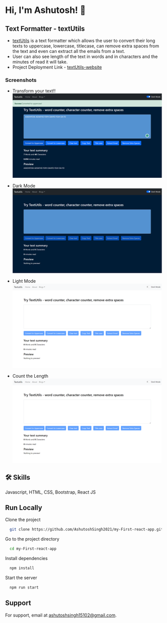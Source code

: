 # Hi, I'm Ashutosh! 👋

## Text Formatter - textUtils

- [textUtils](https://github.com/AshutoshSingh2021/my-First-react-app) is a text formatter which allows the user to convert their long texts to uppercase, lowercase, titlecase, can remove extra spaces from the text and even can extract all the emails from a text.
- User can also see length of the text in words and in characters and the minutes of read it will take.
- Project Deployment Link - [textUtils-website](https://textutils-textformatter.netlify.app/)

### Screenshots

- Transform your text!!
  ![Convert your text](https://github.com/AshutoshSingh2021/my-First-react-app/blob/master/Screenshot%20(27).png)
  

- Dark Mode
  ![dark mode](https://github.com/AshutoshSingh2021/my-First-react-app/blob/master/Screenshot%20(26).png)

- Light Mode
  ![light mode](https://github.com/AshutoshSingh2021/my-First-react-app/blob/master/Screenshot%20(25).png)

- Count the Length
  ![text length](https://github.com/AshutoshSingh2021/my-First-react-app/blob/master/Screenshot%20(25).png)

## 🛠 Skills

Javascript, HTML, CSS, Bootstrap, React JS

## Run Locally

Clone the project

```bash
  git clone https://github.com/AshutoshSingh2021/my-First-react-app.git
```

Go to the project directory

```bash
  cd my-First-react-app
```

Install dependencies

```bash
  npm install
```

Start the server

```bash
  npm run start
```

## Support

For support, email at ashutoshsingh15102@gmail.com.
